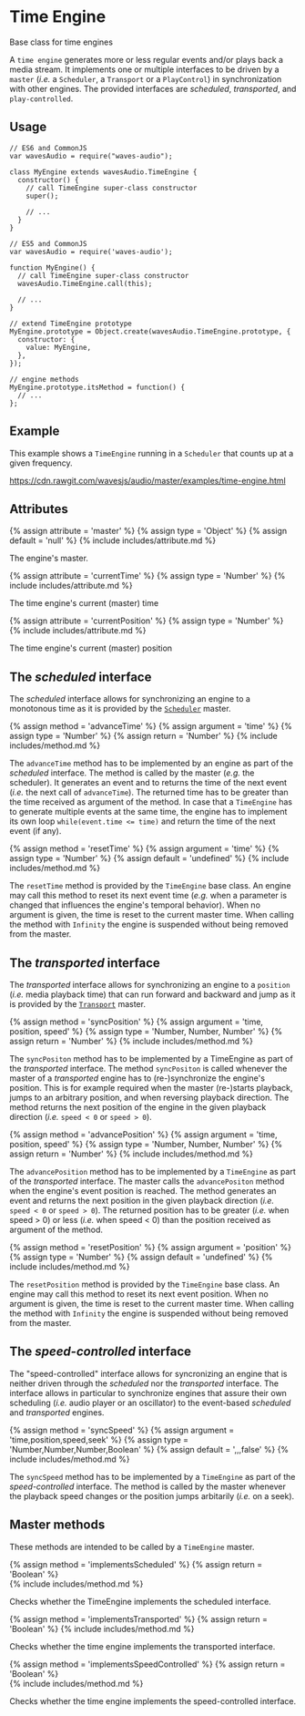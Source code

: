 ---
---

# Time Engine

Base class for time engines

A `time engine` generates more or less regular events and/or plays back a media stream.
It implements one or multiple interfaces to be driven by a `master` (*i.e.* a `Scheduler`, a `Transport` or a `PlayControl`) in synchronization with other engines.
The provided interfaces are *scheduled*, *transported*, and `play-controlled`.

## Usage

~~~
// ES6 and CommonJS
var wavesAudio = require("waves-audio");

class MyEngine extends wavesAudio.TimeEngine {
  constructor() {
    // call TimeEngine super-class constructor
    super();

    // ...
  }
}
~~~

~~~
// ES5 and CommonJS
var wavesAudio = require('waves-audio');

function MyEngine() {
  // call TimeEngine super-class constructor
  wavesAudio.TimeEngine.call(this);

  // ...
}

// extend TimeEngine prototype
MyEngine.prototype = Object.create(wavesAudio.TimeEngine.prototype, {
  constructor: {
    value: MyEngine,
  },
});

// engine methods
MyEngine.prototype.itsMethod = function() {
  // ...
};
~~~

## Example

This example shows a `TimeEngine` running in a `Scheduler` that counts up at a given frequency.

<a href="https://cdn.rawgit.com/wavesjs/audio/master/examples/time-engine.html" target="_blank">
  https://cdn.rawgit.com/wavesjs/audio/master/examples/time-engine.html
</a>

## Attributes

{% assign attribute = 'master' %}
{% assign type = 'Object' %}
{% assign default = 'null' %}
{% include includes/attribute.md %}

The engine's master.

{% assign attribute = 'currentTime' %}
{% assign type = 'Number' %}
{% include includes/attribute.md %}

The time engine's current (master) time

{% assign attribute = 'currentPosition' %}
{% assign type = 'Number' %}
{% include includes/attribute.md %}

The time engine's current (master) position

## The *scheduled* interface

The *scheduled* interface allows for synchronizing an engine to a monotonous time as it is provided by the [`Scheduler`](http://wavesjs.github.io/audio/#audio-transport) master.

{% assign method = 'advanceTime' %}
{% assign argument = 'time' %}
{% assign type = 'Number' %}
{% assign return = 'Number' %}
{% include includes/method.md %}

The `advanceTime` method has to be implemented by an engine as part of the *scheduled* interface.
The method is called by the master (*e.g.* the scheduler).
It generates an event and to returns the time of the next event (*i.e.* the next call of `advanceTime`).
The returned time has to be greater than the time received as argument of the method.
In case that a `TimeEngine` has to generate multiple events at the same time, the engine has to implement its own loop `while(event.time <= time)` and return the time of the next event (if any).

{% assign method = 'resetTime' %}
{% assign argument = 'time' %}
{% assign type = 'Number' %}
{% assign default = 'undefined' %}
{% include includes/method.md %}

The `resetTime` method is provided by the `TimeEngine` base class.
An engine may call this method to reset its next event time (*e.g.* when a parameter is changed that influences the engine's temporal behavior).
When no argument is given, the time is reset to the current master time. 
When calling the method with `Infinity` the engine is suspended without being removed from the master.

## The *transported* interface

The *transported* interface allows for synchronizing an engine to a `position` (*i.e.* media playback time) that can run forward and backward and jump as it is provided by the [`Transport`](http://wavesjs.github.io/audio/#audio-transport) master.

{% assign method = 'syncPosition' %}
{% assign argument = 'time, position, speed' %} 
{% assign type = 'Number, Number, Number' %}
{% assign return = 'Number' %}
{% include includes/method.md %}

The `syncPositon` method has to be implemented by a TimeEngine as part of the *transported* interface.
The method `syncPositon` is called whenever the master of a *transported* engine has to (re-)synchronize the engine's position.
This is for example required when the master (re-)starts playback, jumps to an arbitrary position, and when reversing playback direction.
The method returns the next position of the engine in the given playback direction (*i.e.* `speed < 0` or `speed > 0`).

{% assign method = 'advancePosition' %}
{% assign argument = 'time, position, speed' %} 
{% assign type = 'Number, Number, Number' %}
{% assign return = 'Number' %}
{% include includes/method.md %}

The `advancePosition` method has to be implemented by a `TimeEngine` as part of the *transported* interface.
The master calls the `advancePositon` method when the engine's event position is reached.
The method generates an event and returns the next position in the given playback direction (*i.e.* `speed < 0` or `speed > 0`).
The returned position has to be greater (*i.e.* when speed > 0) or less (*i.e.* when speed < 0) than the position received as argument of the method.

{% assign method = 'resetPosition' %}
{% assign argument = 'position' %}
{% assign type = 'Number' %}
{% assign default = 'undefined' %}
{% include includes/method.md %}

The `resetPosition` method is provided by the `TimeEngine` base class.
An engine may call this method to reset its next event position.
When no argument is given, the time is reset to the current master time. 
When calling the method with `Infinity` the engine is suspended without being removed from the master.

## The *speed-controlled* interface

The "speed-controlled" interface allows for syncronizing an engine that is neither driven through the *scheduled* nor the *transported* interface.
The interface allows in particular to synchronize engines that assure their own scheduling (*i.e.* audio player or an oscillator) to the event-based *scheduled* and *transported* engines.

{% assign method = 'syncSpeed' %}
{% assign argument = 'time,position,speed,seek' %} 
{% assign type = 'Number,Number,Number,Boolean' %}
{% assign default = ',,,false' %}
{% include includes/method.md %}

The `syncSpeed` method has to be implemented by a `TimeEngine` as part of the *speed-controlled* interface.
The method is called by the master whenever the playback speed changes or the position jumps arbitarily (*i.e.* on a seek).

## Master methods

These methods are intended to be called by a `TimeEngine` master.

{% assign method = 'implementsScheduled' %}
{% assign return = 'Boolean' %}   
{% include includes/method.md %}

Checks whether the TimeEngine implements the scheduled interface.

{% assign method = 'implementsTransported' %}
{% assign return = 'Boolean' %}
{% include includes/method.md %}

Checks whether the time engine implements the transported interface.

{% assign method = 'implementsSpeedControlled' %}
{% assign return = 'Boolean' %}   
{% include includes/method.md %}

Checks whether the time engine implements the speed-controlled interface.

